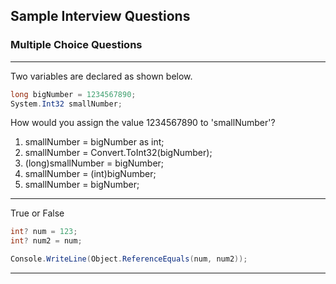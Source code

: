 ## Sample Interview Questions
### Multiple Choice Questions

<hr/>

Two variables are declared as shown below. 
``` csharp
long bigNumber = 1234567890;
System.Int32 smallNumber; 
```
How would you assign the value 1234567890 to 'smallNumber'?
1) smallNumber = bigNumber as int;
2) smallNumber = Convert.ToInt32(bigNumber);
3) (long)smallNumber = bigNumber;
4) smallNumber = (int)bigNumber;
5) smallNumber = bigNumber;

<hr/>

True or False
``` csharp
int? num = 123;
int? num2 = num;

Console.WriteLine(Object.ReferenceEquals(num, num2));
```
<hr/>



